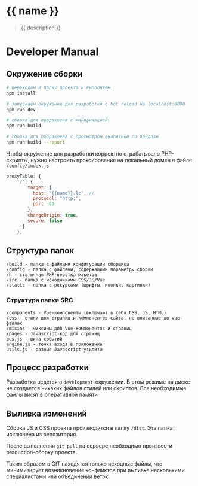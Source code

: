 # {{ name }}

> {{ description }}

# Developer Manual

## Окружение сборки

``` bash
# переходим в папку проекта и выполняем
npm install

# запускаем окружение для разработки с hot reload на localhost:8080
npm run dev

# сборка для продакшена с минификацией
npm run build

# сборка для продакшена с просмотром аналитики по бандлам
npm run build --report
```

Чтобы окружение для разработки корректно отрабатывало PHP-скрипты, нужно настроить проксирование на локальный домен в файле `/config/index.js`

```javascript
proxyTable: {
    '/': {
        target: {
          host: "{{name}}.lc", //
          protocol: "http:",
          port: 80
        },
        changeOrigin: true,
        secure: false
      }
    },
```

## Структура папок

```
/build - папка с файлами конфигурации сборщика
/config - папка с файлами, содержащими параметры сборки
/h - статичная PHP-верстка макетов
/src - папка с исходниками CSS/JS/Vue
/static - папка с ресурсами (шрифты, иконки, картинки)
```

### Структура папки SRC

```
/components - Vue-компоненты (включают в себя CSS, JS, HTML)
/css - стили для страниц и компонентов сайта, не описанные во Vue-файлах
/mixins - миксины для Vue-компонентов и страниц
/pages - Javascript-код для страниц
bus.js - шина событий
engine.js - точка входа в приложение
utils.js - разные Javascript-утилиты
```

## Процесс разработки

Разработка ведется в `development`-окружении. В этом режиме на диске не создается никаких файлов стилей или скриптов. Все необходимые файлы висят в оперативной памяти

## Выливка изменений

Сборка JS и CSS проекта производится в папку `/dist`. Эта папка исключена из репозитория.

После выполнения `git pull` на сервере необходимо произвести production-сборку проекта.

Таким образом в GIT находятся только исходные файлы, что минимизирует возникновение конфликтов при выливке несколькими специалистами или объединении веток.

